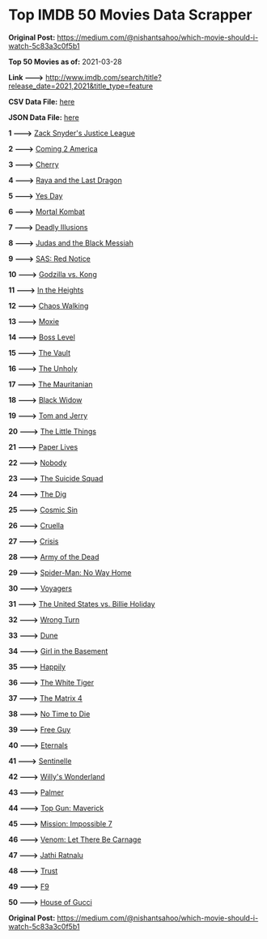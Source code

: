 # Top IMDB 50 Movies Data Scrapper

**Original Post:** https://medium.com/@nishantsahoo/which-movie-should-i-watch-5c83a3c0f5b1

**Top 50 Movies as of:** 2021-03-28

**Link --->** http://www.imdb.com/search/title?release_date=2021,2021&title_type=feature

**CSV Data File:** [here](/Data/data.csv)

**JSON Data File:** [here](/Data/data.json)

**1 --->** [Zack Snyder's Justice League](https://www.imdb.com/title/tt12361974/?ref_=adv_li_tt)

**2 --->** [Coming 2 America](https://www.imdb.com/title/tt6802400/?ref_=adv_li_tt)

**3 --->** [Cherry](https://www.imdb.com/title/tt9130508/?ref_=adv_li_tt)

**4 --->** [Raya and the Last Dragon](https://www.imdb.com/title/tt5109280/?ref_=adv_li_tt)

**5 --->** [Yes Day](https://www.imdb.com/title/tt8521876/?ref_=adv_li_tt)

**6 --->** [Mortal Kombat](https://www.imdb.com/title/tt0293429/?ref_=adv_li_tt)

**7 --->** [Deadly Illusions](https://www.imdb.com/title/tt7897330/?ref_=adv_li_tt)

**8 --->** [Judas and the Black Messiah](https://www.imdb.com/title/tt9784798/?ref_=adv_li_tt)

**9 --->** [SAS: Red Notice](https://www.imdb.com/title/tt4479380/?ref_=adv_li_tt)

**10 --->** [Godzilla vs. Kong](https://www.imdb.com/title/tt5034838/?ref_=adv_li_tt)

**11 --->** [In the Heights](https://www.imdb.com/title/tt1321510/?ref_=adv_li_tt)

**12 --->** [Chaos Walking](https://www.imdb.com/title/tt2076822/?ref_=adv_li_tt)

**13 --->** [Moxie](https://www.imdb.com/title/tt6432466/?ref_=adv_li_tt)

**14 --->** [Boss Level](https://www.imdb.com/title/tt7638348/?ref_=adv_li_tt)

**15 --->** [The Vault](https://www.imdb.com/title/tt9742794/?ref_=adv_li_tt)

**16 --->** [The Unholy](https://www.imdb.com/title/tt9419056/?ref_=adv_li_tt)

**17 --->** [The Mauritanian](https://www.imdb.com/title/tt4761112/?ref_=adv_li_tt)

**18 --->** [Black Widow](https://www.imdb.com/title/tt3480822/?ref_=adv_li_tt)

**19 --->** [Tom and Jerry](https://www.imdb.com/title/tt1361336/?ref_=adv_li_tt)

**20 --->** [The Little Things](https://www.imdb.com/title/tt10016180/?ref_=adv_li_tt)

**21 --->** [Paper Lives](https://www.imdb.com/title/tt13045890/?ref_=adv_li_tt)

**22 --->** [Nobody](https://www.imdb.com/title/tt7888964/?ref_=adv_li_tt)

**23 --->** [The Suicide Squad](https://www.imdb.com/title/tt6334354/?ref_=adv_li_tt)

**24 --->** [The Dig](https://www.imdb.com/title/tt3661210/?ref_=adv_li_tt)

**25 --->** [Cosmic Sin](https://www.imdb.com/title/tt11762434/?ref_=adv_li_tt)

**26 --->** [Cruella](https://www.imdb.com/title/tt3228774/?ref_=adv_li_tt)

**27 --->** [Crisis](https://www.imdb.com/title/tt9731682/?ref_=adv_li_tt)

**28 --->** [Army of the Dead](https://www.imdb.com/title/tt0993840/?ref_=adv_li_tt)

**29 --->** [Spider-Man: No Way Home](https://www.imdb.com/title/tt10872600/?ref_=adv_li_tt)

**30 --->** [Voyagers](https://www.imdb.com/title/tt9664108/?ref_=adv_li_tt)

**31 --->** [The United States vs. Billie Holiday](https://www.imdb.com/title/tt8521718/?ref_=adv_li_tt)

**32 --->** [Wrong Turn](https://www.imdb.com/title/tt9110170/?ref_=adv_li_tt)

**33 --->** [Dune](https://www.imdb.com/title/tt1160419/?ref_=adv_li_tt)

**34 --->** [Girl in the Basement](https://www.imdb.com/title/tt13269536/?ref_=adv_li_tt)

**35 --->** [Happily](https://www.imdb.com/title/tt9849004/?ref_=adv_li_tt)

**36 --->** [The White Tiger](https://www.imdb.com/title/tt6571548/?ref_=adv_li_tt)

**37 --->** [The Matrix 4](https://www.imdb.com/title/tt10838180/?ref_=adv_li_tt)

**38 --->** [No Time to Die](https://www.imdb.com/title/tt2382320/?ref_=adv_li_tt)

**39 --->** [Free Guy](https://www.imdb.com/title/tt6264654/?ref_=adv_li_tt)

**40 --->** [Eternals](https://www.imdb.com/title/tt9032400/?ref_=adv_li_tt)

**41 --->** [Sentinelle](https://www.imdb.com/title/tt11734264/?ref_=adv_li_tt)

**42 --->** [Willy's Wonderland](https://www.imdb.com/title/tt8114980/?ref_=adv_li_tt)

**43 --->** [Palmer](https://www.imdb.com/title/tt6857376/?ref_=adv_li_tt)

**44 --->** [Top Gun: Maverick](https://www.imdb.com/title/tt1745960/?ref_=adv_li_tt)

**45 --->** [Mission: Impossible 7](https://www.imdb.com/title/tt9603212/?ref_=adv_li_tt)

**46 --->** [Venom: Let There Be Carnage](https://www.imdb.com/title/tt7097896/?ref_=adv_li_tt)

**47 --->** [Jathi Ratnalu](https://www.imdb.com/title/tt11306376/?ref_=adv_li_tt)

**48 --->** [Trust](https://www.imdb.com/title/tt3986420/?ref_=adv_li_tt)

**49 --->** [F9](https://www.imdb.com/title/tt5433138/?ref_=adv_li_tt)

**50 --->** [House of Gucci](https://www.imdb.com/title/tt11214590/?ref_=adv_li_tt)

**Original Post:** https://medium.com/@nishantsahoo/which-movie-should-i-watch-5c83a3c0f5b1
